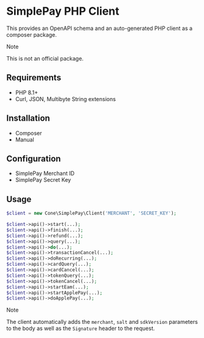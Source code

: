 # SimplePay PHP Client

This provides an OpenAPI schema and an auto-generated PHP client as a composer package.

> [!NOTE]
> This is not an official package.

## Requirements

- PHP 8.1+
- Curl, JSON, Multibyte String extensions

## Installation

- Composer
- Manual

## Configuration

- SimplePay Merchant ID
- SimplePay Secret Key

## Usage

```php
$client = new Cone\SimplePay\Client('MERCHANT', 'SECRET_KEY');

$client->api()->start(...);
$client->api()->finish(...);
$client->api()->refund(...);
$client->api()->query(...);
$client->api()->do(...);
$client->api()->transactionCancel(...);
$client->api()->doRecurring(...);
$client->api()->cardQuery(...);
$client->api()->cardCancel(...);
$client->api()->tokenQuery(...);
$client->api()->tokenCancel(...);
$client->api()->startEam(...);
$client->api()->startApplePay(...);
$client->api()->doApplePay(...);
```

> [!NOTE]
> The client automatically adds the `merchant`, `salt` and `sdkVersion` parameters to the body as well as the `Signature` header to the request.

